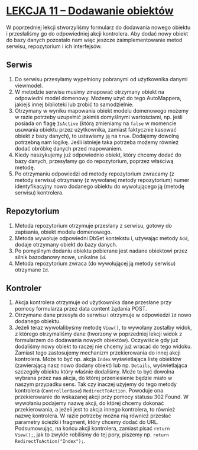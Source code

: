 # [LEKCJA 11 – Dodawanie obiektów](https://kurs.szkoladotneta.pl/zostan-programista-asp-net/tydzien-8-od-widoku-do-modelu/lekcja-11-dodawanie-obiektow/)
W poprzedniej lekcji stworzyliśmy formularz do dodawania nowego obiektu i przesłaliśmy go do odpowiedniej akcji kontrolera. Aby dodać nowy obiekt do bazy danych pozostało nam więc jeszcze zaimplementowanie metod serwisu, repozytorium i ich interfejsów.
## Serwis
1. Do serwisu przesyłamy wypełniony pobranymi od użytkownika danymi viewmodel.
2. W metodzie serwisu musimy zmapować otrzymany obiekt na odpowiedni model domenowy. Możemy użyć do tego AutoMappera, jakiejś innej biblioteki lub zrobić to samodzielnie.
3. Otrzymany w wyniku mapowania obiekt modelu domenowego możemy w razie potrzeby uzupełnić jakimiś domyślnymi wartościami, np. jeśli posiada on flagę `IsActive` (którą zmieniamy na `false` w momencie usuwania obiektu przez użytkownika, zamiast faktycznie kasować obiekt z bazy danych), to ustawiamy ją na `true`. Dodajemy dowolną potrzebną nam logikę. Jeśli istnieje taka potrzeba możemy również dodać obróbkę danych przed mapowaniem.
4. Kiedy naszykujemy już odpowiednio obiekt, który chcemy dodać do bazy danych, przesyłamy go do repozytorium, poprzez właściwą metodę.
5. Po otrzymaniu odpowiedzi od metody repozytorium zwracamy (z metody serwisu) otrzymany (z wywołanej metody repozytorium) numer identyfikacyjny nowo dodanego obiektu do wywołującego ją (metodę serwisu) kontrolera.
## Repozytorium
1. Metoda repozytorium otrzymuje przesłany z serwisu, gotowy do zapisania, obiekt modelu domenowego.
2. Metoda wywołuje odpowiedni DbSet kontekstu i, używając metody `Add`, dodaje otrzymany obiekt do bazy danych.
3. Po pomyślnym dodaniu obiektu pobierane jest nadane obiektowi przez silnik bazodanowy nowe, unikalne `Id`.
4. Metoda repozytorium zwraca (do wywołującej ją metody serwisu) otrzymane `Id`.
## Kontroler
1. Akcja kontrolera otrzymuje od użytkownika dane przesłane przy pomocy formularza przez data content żądania POST.
2. Otrzymane dane przesyła do serwisu i otrzymuje w odpowiedzi `Id` nowo dodanego obiektu.
3. Jeżeli teraz wywołalibyśmy metodę `View()`, to wywołany zostałby widok, z którego otrzymaliśmy dane (tworzony w poprzedniej lekcji widok z formularzem do dodawania nowych obiektów). Oczywiście gdy już dodaliśmy nowy obiekt to raczej nie chcemy już wracać do tego widoku. Zamiast tego zastosujemy mechanizm przekierowania do innej akcji kontrolera. Może to być np. akcja `Index` wyświetlająca listę obiektów (zawierającą nasz nowo dodany obiekt) lub np. `Details`, wyświetlająca szczegóły obiektu który właśnie dodaliśmy. Może to być dowolna wybrana przez nas akcja, do której przeniesienie będzie miało w naszym przypadku sens. Tak czy inaczej użyjemy do tego metody kontrolera (`ControllerBase`) `RedirectToAction`. Powoduje ona przekierowanie do wskazanej akcji przy pomocy statusu 302 Found. W wywołaniu podajemy nazwę akcji, do której chcemy dokonać przekierowania, a jeżeli jest to akcja innego kontrolera, to również nazwę kontrolera. W razie potrzeby można nią również przesłać parametry ścieżki i fragment, który chcemy dodać do URL. Podsumowując, na końcu akcji kontrolera, zamiast pisać `return View();`, jak to zwykle robiliśmy do tej pory, piszemy np. `return RedirectToAction("Index");`.